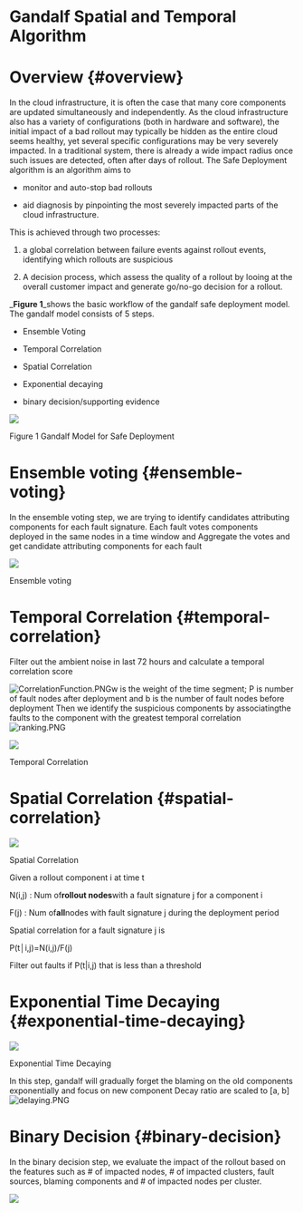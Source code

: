 # Gandalf Spatial and Temporal Algorithm

# Overview {#overview}

In the cloud infrastructure, it is often the case that many core components are updated simultaneously and independently. As the cloud infrastructure also has a variety of configurations \(both in hardware and software\), the initial impact of a bad rollout may typically be hidden as the entire cloud seems healthy, yet several specific configurations may be very severely impacted. In a traditional system, there is already a wide impact radius once such issues are detected, often after days of rollout. The Safe Deployment algorithm is an algorithm aims to

* monitor and auto-stop bad rollouts

* aid diagnosis by pinpointing the most severely impacted parts of the cloud infrastructure.

This is achieved through two processes:

1. a global correlation between failure events against rollout events, identifying which rollouts are suspicious

2. A decision process, which assess the quality of a rollout by looing at the overall customer impact and generate go/no-go decision for a rollout.

_**Figure 1**_shows the basic workflow of the gandalf safe deployment model​. The gandalf model consists of 5 steps.

* Ensemble Voting

* Temporal Correlation

* Spatial Correlation

* Exponential decaying

* binary decision/supporting evidence

![](https://blobscdn.gitbook.com/v0/b/gitbook-28427.appspot.com/o/assets%2F-LJZsnkigrCjlOhHlu6R%2F-LQgej_ehJOzzXzelVNa%2F-LQgfO0NVNRj6a_W33Pe%2Fimage.png?alt=media&token=f6338257-e3cf-44f2-bae3-1a769e25b19b)

Figure 1 Gandalf Model for Safe Deployment

# Ensemble voting {#ensemble-voting}

In the ensemble voting step, we are trying to identify candidates attributing components for each fault signature. Each fault votes components deployed in the same nodes in a time window and Aggregate the votes and get candidate attributing components for each fault

![](https://blobscdn.gitbook.com/v0/b/gitbook-28427.appspot.com/o/assets%2F-LJZsnkigrCjlOhHlu6R%2F-LQgej_ehJOzzXzelVNa%2F-LQgg4F-InFI-h6ogIWV%2Fimage.png?alt=media&token=cbc8cc7d-bb97-4b4a-bc7a-8fe930747f95)

Ensemble voting

# Temporal Correlation {#temporal-correlation}

Filter out the ambient noise in last 72 hours and calculate a temporal correlation score

![](https://microsoft.sharepoint.com/teams/Gandalf46/SiteAssets/Gandalf%20Safe%20Deployment/Home/CorrelationFunction.PNG "CorrelationFunction.PNG")w is the weight of the time segment; P is number of fault nodes after deployment and b is the number of fault nodes before deployment Then we identify the suspicious components by associatingthe faults to the component with the greatest temporal correlation![](https://microsoft.sharepoint.com/teams/Gandalf46/SiteAssets/Gandalf%20Safe%20Deployment/Home/ranking.PNG "ranking.PNG")​

![](https://blobscdn.gitbook.com/v0/b/gitbook-28427.appspot.com/o/assets%2F-LJZsnkigrCjlOhHlu6R%2F-LQgej_ehJOzzXzelVNa%2F-LQggFhSr9HgTnAFQikU%2Fimage.png?alt=media&token=592bd746-f60e-4c3d-aa66-d205bc199651)

Temporal Correlation

# Spatial Correlation {#spatial-correlation}

![](https://blobscdn.gitbook.com/v0/b/gitbook-28427.appspot.com/o/assets%2F-LJZsnkigrCjlOhHlu6R%2F-LQgej_ehJOzzXzelVNa%2F-LQggTfiuL9YDwfl170O%2Fimage.png?alt=media&token=1f98f1b8-daa4-4837-b416-d7f41fd7c52e)

Spatial Correlation

Given a rollout component i at time t

N\(i,j\) : Num of**rollout nodes**with a fault signature j for a component i

F\(j\) : Num of**all**nodes with fault signature j during the deployment period

Spatial correlation for a fault signature j is

P\(t│i,j\)=N\(i,j\)/F\(j\)

Filter out faults if P\(t\|i,j\) that is less than a threshold

# Exponential Time Decaying {#exponential-time-decaying}

![](https://blobscdn.gitbook.com/v0/b/gitbook-28427.appspot.com/o/assets%2F-LJZsnkigrCjlOhHlu6R%2F-LQgej_ehJOzzXzelVNa%2F-LQggncrI02o7IG6Qajp%2Fimage.png?alt=media&token=29d140df-900d-4f94-b2c1-b40abf2d7456)

Exponential Time Decaying

In this step, gandalf will gradually forget the blaming on the old components exponentially and focus on new component Decay ratio are scaled to \[a, b\]![](https://microsoft.sharepoint.com/teams/Gandalf46/SiteAssets/Gandalf%20Safe%20Deployment/Home/delaying.PNG "delaying.PNG")​

# Binary Decision {#binary-decision}

In the binary decision step, we evaluate the impact of the rollout based on the features such as \# of impacted nodes, \# of impacted clusters, fault sources, blaming components and \# of impacted nodes per cluster.

![](https://blobscdn.gitbook.com/v0/b/gitbook-28427.appspot.com/o/assets%2F-LJZsnkigrCjlOhHlu6R%2F-LQgej_ehJOzzXzelVNa%2F-LQggyvRQ-gihAwGEn0H%2Fimage.png?alt=media&token=1f53c61a-697a-40d9-a8ef-100b8d8431e7)

